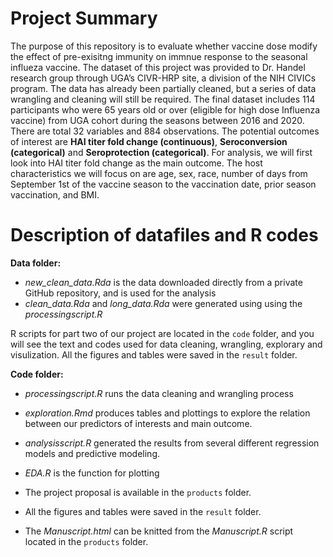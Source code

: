 # Project Summary 
The purpose of this repository is to evaluate whether vaccine dose modify the effect of pre-exisitng immunity on immnue response to the seasonal influeza vaccine. The dataset of this project was provided to Dr. Handel research group through UGA’s CIVR-HRP site, a division of the NIH CIVICs program. The data has already been partially cleaned, but a series of data wrangling and cleaning will still be required. The final dataset includes 114 participants who were 65 years old or over (eligible for high dose Influenza vaccine) from UGA cohort during the seasons between 2016 and 2020. There are total 32 variables and 884 observations. The potential outcomes of interest are **HAI titer fold change (continuous)**, **Seroconversion (categorical)** and **Seroprotection (categorical)**. For analysis, we will first look into HAI titer fold change as the main outcome. The host characteristics we will focus on are age, sex, race, number of days from September 1st of the vaccine season to the vaccination date, prior season vaccination, and BMI.

# Description of datafiles and R codes
**Data folder:** 
- *new_clean_data.Rda* is the data downloaded directly from a private GitHub repository, and is used for the analysis
- *clean_data.Rda* and *long_data.Rda* were generated using using the *processingscript.R*

R scripts for part two of our project are located in the `code` folder, and you will see the text and codes used for data cleaning, wrangling, explorary and visulization. All the figures and tables were saved in the `result` folder.

**Code folder:** 
- *processingscript.R* runs the data cleaning and wrangling process
- *exploration.Rmd* produces tables and plottings to explore the relation between our predictors of interests and main outcome. 
- *analysisscript.R* generated the results from several different regression models and predictive modeling.   
- *EDA.R* is the function for plotting


- The project proposal is available in the `products` folder.  
- All the figures and tables were saved in the `result` folder.
- The *Manuscript.html* can be knitted from the *Manuscript.R* script located in the `products` folder.
